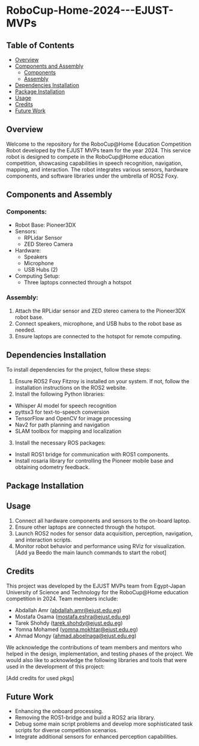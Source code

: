 # RoboCup-Home-2024---EJUST-MVPs

## Table of Contents
- [Overview](#overview)
- [Components and Assembly](#components-and-assembly)
  - [Components](#components)
  - [Assembly](#assembly)
- [Dependencies Installation](#dependencies-installation)
- [Package Installation](#package-installation)
- [Usage](#usage)
- [Credits](#credits)
- [Future Work](#future-work)

## Overview
Welcome to the repository for the RoboCup@Home Education Competition Robot developed by the EJUST MVPs team for the year 2024. This service robot is designed to compete in the RoboCup@Home education competition, showcasing capabilities in speech recognition, navigation, mapping, and interaction. The robot integrates various sensors, hardware components, and software libraries under the umbrella of ROS2 Foxy.

## Components and Assembly
### Components:
- Robot Base: Pioneer3DX
- Sensors:
  - RPLidar Sensor
  - ZED Stereo Camera
- Hardware:
  - Speakers
  - Microphone
  - USB Hubs (2)
- Computing Setup:
  - Three laptops connected through a hotspot
  
### Assembly:
1. Attach the RPLidar sensor and ZED stereo camera to the Pioneer3DX robot base.
2. Connect speakers, microphone, and USB hubs to the robot base as needed.
3. Ensure laptops are connected to the hotspot for remote computing.

## Dependencies Installation
To install dependencies for the project, follow these steps:

1. Ensure ROS2 Foxy Fitzroy is installed on your system. If not, follow the installation instructions on the ROS2 website.
2. Install the following Python libraries:
  - Whisper AI model for speech recognition
  - pyttsx3 for text-to-speech conversion
  - TensorFlow and OpenCV for image processing
  - Nav2 for path planning and navigation
  - SLAM toolbox for mapping and localization
3. Install the necessary ROS packages:
  - Install ROS1 bridge for communication with ROS1 components.
  - Install rosaria library for controlling the Pioneer mobile base and obtaining odometry feedback.

## Package Installation

## Usage
1. Connect all hardware components and sensors to the on-board laptop.
2. Ensure other laptops are connected through the hotspot.
3. Launch ROS2 nodes for sensor data acquisition, perception, navigation, and interaction scripts.
4. Monitor robot behavior and performance using RViz for visualization.
[Add ya Beedo the main launch commands to start the robot]

## Credits

This project was developed by the EJUST MVPs team from Egypt-Japan University of Science and Technology for the RoboCup@Home education competition in 2024. Team members include:
- Abdallah Amr (abdallah.amr@ejust.edu.eg)
- Mostafa Osama (mostafa.eshra@ejust.edu.eg)
- Tarek Shohdy (tarek.shohdy@ejust.edu.eg)
- Yomna Mohamed (yomna.mokhtar@ejust.edu.eg)
- Ahmad Mongy (ahmad.aboelnaga@ejust.edu.eg)

We acknowledge the contributions of team members and mentors who helped in the design, implementation, and testing phases of the project. We would also like to acknowledge the following libraries and tools that were used in the development of this project:

[Add credits for used pkgs]

## Future Work
- Enhancing the onboard processing.
- Removing the ROS1-bridge and build a ROS2 aria library.
- Debug some main script problems and develop more sophisticated task scripts for diverse competition scenarios.
- Integrate additional sensors for enhanced perception capabilities.
